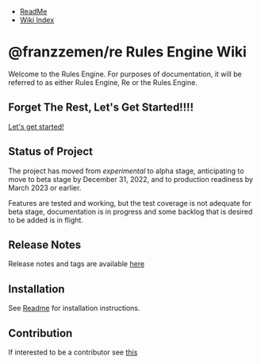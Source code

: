 - [ReadMe](../ReadMe.md)
- [Wiki Index](./WikiIndex.md)

# @franzzemen/re Rules Engine Wiki

Welcome to the Rules Engine.  For purposes of documentation, it will be referred to as either Rules Engine, Re or 
the Rules.Engine.

## Forget The Rest, Let's Get Started!!!!

[Let's get started!](./LetsGetStarted.md)

## Status of Project

The project has moved from _experimental_ to alpha stage, anticipating to move to beta stage by December 31, 2022, and
to production readiness by March 2023 or earlier.

Features are tested and working, but the test coverage is not adequate for beta stage, documentation is in progress and
some backlog that is desired to be added is in flight.

## Release Notes

Release notes and tags are available [here](./ReleaseNotes.md)

## Installation

See [Readme](../ReadMe.md) for installation instructions.

## Contribution

If interested to be a contributor see [this](./Contribution.md)




[comment]: # (Move this somewhere else: ### Formats)

[comment]: # (Move this somewhere else)

[comment]: # (Move this somewhere else: The Rules.Engine is a text interfaced rules engine, the format referred to as 
the Text Format. This means that the
primary convenient way to manipulate it from code or node command line, or other cli is to leverage it's main api with
text based rules.)

[comment]: # (Move this somewhere else: Structurally there are two other formats.)

[comment]: # (Move this somewhere else: The Reference Format is functionless object format, expressible as JSON. This 
format is most useful for document storage
of the rules and may also be for programmatic manipulation of rules.)

[comment]: # (Move this somewhere else: Text Format can be parsed by api into the Reference Format and back again.)

[comment]: # (Move this somewhere else: The third format is the Internal Format, which is the functional format. It 
contains the objects that do all the magic.
Some of the key Internal Objects expose the APIs one will most often use, but you need to know very little about them,
unless you are a code contributor.)

